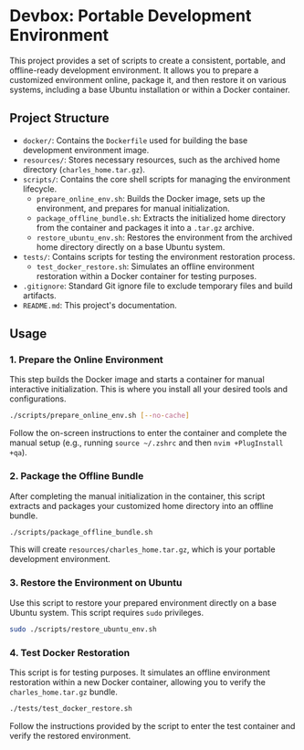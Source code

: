 # Devbox: Portable Development Environment

This project provides a set of scripts to create a consistent, portable, and offline-ready development environment. It allows you to prepare a customized environment online, package it, and then restore it on various systems, including a base Ubuntu installation or within a Docker container.

## Project Structure

- `docker/`: Contains the `Dockerfile` used for building the base development environment image.
- `resources/`: Stores necessary resources, such as the archived home directory (`charles_home.tar.gz`).
- `scripts/`: Contains the core shell scripts for managing the environment lifecycle.
  - `prepare_online_env.sh`: Builds the Docker image, sets up the environment, and prepares for manual initialization.
  - `package_offline_bundle.sh`: Extracts the initialized home directory from the container and packages it into a `.tar.gz` archive.
  - `restore_ubuntu_env.sh`: Restores the environment from the archived home directory directly on a base Ubuntu system.
- `tests/`: Contains scripts for testing the environment restoration process.
  - `test_docker_restore.sh`: Simulates an offline environment restoration within a Docker container for testing purposes.
- `.gitignore`: Standard Git ignore file to exclude temporary files and build artifacts.
- `README.md`: This project's documentation.

## Usage

### 1. Prepare the Online Environment

This step builds the Docker image and starts a container for manual interactive initialization. This is where you install all your desired tools and configurations.

```bash
./scripts/prepare_online_env.sh [--no-cache]
```

Follow the on-screen instructions to enter the container and complete the manual setup (e.g., running `source ~/.zshrc` and then `nvim +PlugInstall +qa`).

### 2. Package the Offline Bundle

After completing the manual initialization in the container, this script extracts and packages your customized home directory into an offline bundle.

```bash
./scripts/package_offline_bundle.sh
```

This will create `resources/charles_home.tar.gz`, which is your portable development environment.

### 3. Restore the Environment on Ubuntu

Use this script to restore your prepared environment directly on a base Ubuntu system. This script requires `sudo` privileges.

```bash
sudo ./scripts/restore_ubuntu_env.sh
```

### 4. Test Docker Restoration

This script is for testing purposes. It simulates an offline environment restoration within a new Docker container, allowing you to verify the `charles_home.tar.gz` bundle.

```bash
./tests/test_docker_restore.sh
```

Follow the instructions provided by the script to enter the test container and verify the restored environment.
